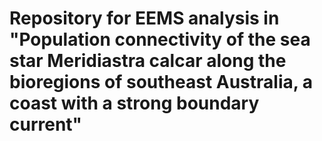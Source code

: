 # Repository for EEMS analysis in "Population connectivity of the sea star Meridiastra calcar along the bioregions of southeast Australia, a coast with a strong boundary current"


